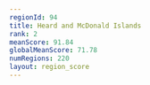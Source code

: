 ```yaml
---
regionId: 94
title: Heard and McDonald Islands
rank: 2
meanScore: 91.84
globalMeanScore: 71.78
numRegions: 220
layout: region_score
---
```

